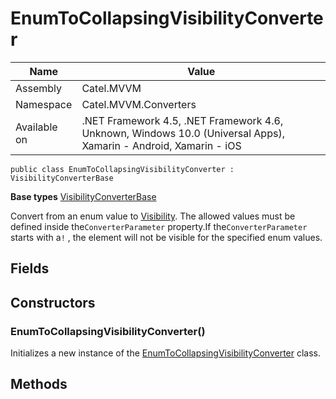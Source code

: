

# EnumToCollapsingVisibilityConverter

Name|Value
---|---
Assembly|Catel.MVVM
Namespace|Catel.MVVM.Converters
Available on|.NET Framework 4.5, .NET Framework 4.6, Unknown, Windows 10.0 (Universal Apps), Xamarin - Android, Xamarin - iOS

```
public class EnumToCollapsingVisibilityConverter : VisibilityConverterBase
```

**Base types**
[VisibilityConverterBase](/Catel.MVVM\Catel\MVVM\Converters\VisibilityConverterBase.md)


Convert from an enum value to [Visibility](#). The allowed values must be defined inside the`ConverterParameter` property.If the`ConverterParameter` starts with a`!` , the element will not be visible for the specified enum values.



## Fields

## Constructors

### EnumToCollapsingVisibilityConverter()

Initializes a new instance of the [EnumToCollapsingVisibilityConverter](#) class.



## Methods

